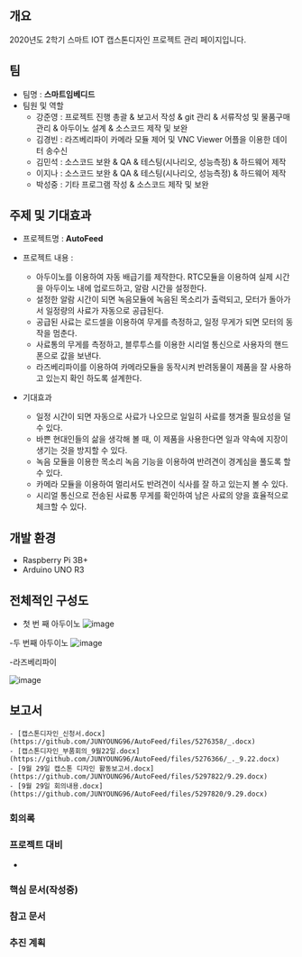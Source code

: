 


## 개요
2020년도 2학기 스마트 IOT 캡스톤디자인 프로젝트 관리 페이지입니다.
## 팀
- 팀명 : **스마트임베디드**
- 팀원 및 역할
    - 강준영 : 프로젝트 진행 총괄 & 보고서 작성 & git 관리  & 서류작성 및 물품구매 관리 & 아두이노 설계 & 소스코드 제작 및 보완
    - 김경빈 : 라즈베리파이 카메라 모듈 제어 및 VNC Viewer 어플을 이용한 데이터 송수신
    - 김민석 : 소스코드 보완 & QA & 테스팅(시나리오, 성능측정) & 하드웨어 제작
    - 이지나 : 소스코드 보완 & QA & 테스팅(시나리오, 성능측정) & 하드웨어 제작
    - 박성중 : 기타 프로그램 작성 & 소스코드 제작 및 보완 
## 주제 및 기대효과
  - 프로젝트명 : **AutoFeed**
  
  - 프로젝트 내용 :
    - 아두이노를 이용하여 자동 배급기를 제작한다. RTC모듈을 이용하여 실제 시간을 아두이노 내에 업로드하고, 알람 시간을 설정한다.
    - 설정한 알람 시간이 되면 녹음모듈에 녹음된 목소리가 출력되고, 모터가 돌아가서 일정량의 사료가 자동으로 공급된다.
    - 공급된 사료는 로드셀을 이용하여 무게를 측정하고, 일정 무게가 되면 모터의 동작을 멈춘다.
    - 사료통의 무게를 측정하고, 블루투스를 이용한 시리얼 통신으로 사용자의 핸드폰으로 값을 보낸다.
    - 라즈베리파이를 이용하여 카메라모듈을 동작시켜 반려동물이 제품을 잘 사용하고 있는지 확인 하도록 설계한다.
  
  - 기대효과
    - 일정 시간이 되면 자동으로 사료가 나오므로 일일히 사료를 챙겨줄 필요성을 덜 수 있다.
    - 바쁜 현대인들의 삶을 생각해 볼 때, 이 제품을 사용한다면 일과 약속에 지장이 생기는 것을 방지할 수 있다.
    - 녹음 모듈을 이용한 목소리 녹음 기능을 이용하여 반려견이 경계심을 풀도록 할 수 있다.
    - 카메라 모듈을 이용하여 멀리서도 반려견이 식사를 잘 하고 있는지 볼 수 있다.
    - 시리얼 통신으로 전송된 사료통 무게를 확인하여 남은 사료의 양을 효율적으로 체크할 수 있다.
## 개발 환경

  - Raspberry Pi 3B+
  - Arduino UNO R3 

## 전체적인 구성도
- 첫 번 째 아두이노
![image](https://user-images.githubusercontent.com/71344823/94539919-d2c30e00-0280-11eb-9185-7e7012eeb095.png)

-두 번째 아두이노
![image](https://user-images.githubusercontent.com/71344823/94539960-de163980-0280-11eb-9e8f-7733b595bc09.png)

-라즈베리파이

![image](https://user-images.githubusercontent.com/71344823/94540017-ef5f4600-0280-11eb-817a-41a7058ca417.png)



## 보고서 
    - [캡스톤디자인_신청서.docx](https://github.com/JUNYOUNG96/AutoFeed/files/5276358/_.docx)
    - [캡스톤디자인_부품회의_9월22일.docx](https://github.com/JUNYOUNG96/AutoFeed/files/5276366/_._9.22.docx)
    - [9월 29일 캡스톤 디자인 활동보고서.docx](https://github.com/JUNYOUNG96/AutoFeed/files/5297822/9.29.docx)
    - [9월 29일 회의내용.docx](https://github.com/JUNYOUNG96/AutoFeed/files/5297820/9.29.docx)

### 회의록 

### 프로젝트 대비
- 
### 핵심 문서(작성중)

### 참고 문서

### 추진 계획
